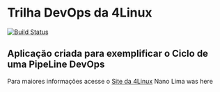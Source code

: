 # Trilha DevOps da 4Linux

<!-- Altere a Flag abaixo com sua URL do Travis -->
[![Build Status](https://travis-ci.com/nanolima/DevOpsLab-HelloWorld.svg?branch=master)](https://travis-ci.com/nanolima/DevOpsLab-HelloWorld)

## Aplicação criada para exemplificar o Ciclo de uma PipeLine DevOps ###


Para maiores informações acesse o [Site da 4Linux](https://www.4linux.com.br/cursos/devops)
Nano Lima was here
